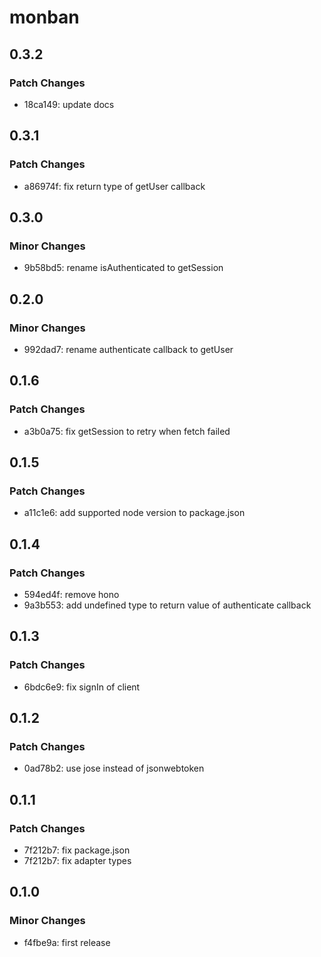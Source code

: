 # monban

## 0.3.2

### Patch Changes

-   18ca149: update docs

## 0.3.1

### Patch Changes

-   a86974f: fix return type of getUser callback

## 0.3.0

### Minor Changes

-   9b58bd5: rename isAuthenticated to getSession

## 0.2.0

### Minor Changes

-   992dad7: rename authenticate callback to getUser

## 0.1.6

### Patch Changes

-   a3b0a75: fix getSession to retry when fetch failed

## 0.1.5

### Patch Changes

-   a11c1e6: add supported node version to package.json

## 0.1.4

### Patch Changes

-   594ed4f: remove hono
-   9a3b553: add undefined type to return value of authenticate callback

## 0.1.3

### Patch Changes

-   6bdc6e9: fix signIn of client

## 0.1.2

### Patch Changes

-   0ad78b2: use jose instead of jsonwebtoken

## 0.1.1

### Patch Changes

-   7f212b7: fix package.json
-   7f212b7: fix adapter types

## 0.1.0

### Minor Changes

-   f4fbe9a: first release
